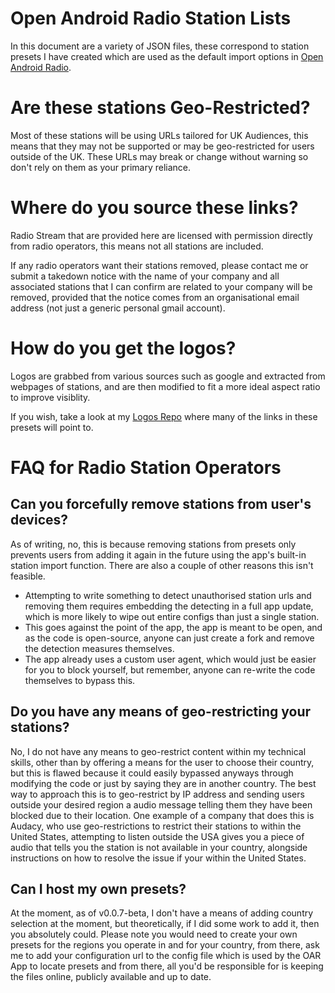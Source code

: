 # Open Android Radio Station Lists
In this document are a variety of JSON files, these correspond to station presets I have created which are used as the default import options in [Open Android Radio](https://github.com/TypicalNerds/Open-Android-Radio).

# Are these stations Geo-Restricted?
Most of these stations will be using URLs tailored for UK Audiences, this means that they may not be supported or may be geo-restricted for users outside of the UK.
These URLs may break or change without warning so don't rely on them as your primary reliance.

# Where do you source these links?
Radio Stream that are provided here are licensed with permission directly from radio operators, this means not all stations are included.

If any radio operators want their stations removed, please contact me or submit a takedown notice with the name of your company and all associated stations that I can confirm are related to your company will be removed, provided that the notice comes from an organisational email address (not just a generic personal gmail account).

# How do you get the logos?
Logos are grabbed from various sources such as google and extracted from webpages of stations, and are then modified to fit a more ideal aspect ratio to improve visiblity.

If you wish, take a look at my [Logos Repo](https://github.com/TypicalNerds/radio-logos) where many of the links in these presets will point to. 

# FAQ for Radio Station Operators
## Can you forcefully remove stations from user's devices?
As of writing, no, this is because removing stations from presets only prevents users from adding it again in the future using the app's built-in station import function.
There are also a couple of other reasons this isn't feasible.
- Attempting to write something to detect unauthorised station urls and removing them requires embedding the detecting in a full app update, which is more likely to wipe out entire configs than just a single station.
- This goes against the point of the app, the app is meant to be open, and as the code is open-source, anyone can just create a fork and remove the detection measures themselves.
- The app already uses a custom user agent, which would just be easier for you to block yourself, but remember, anyone can re-write the code themselves to bypass this.

## Do you have any means of geo-restricting your stations?
No, I do not have any means to geo-restrict content within my technical skills, other than by offering a means for the user to choose their country, but this is flawed because it could easily bypassed anyways through modifying the code or just by saying they are in another country.
The best way to approach this is to geo-restrict by IP address and sending users outside your desired region a audio message telling them they have been blocked due to their location.
One example of a company that does this is Audacy, who use geo-restrictions to restrict their stations to within the United States, attempting to listen outside the USA gives you a piece of audio that tells you the station is not available in your country, alongside instructions on how to resolve the issue if your within the United States.

## Can I host my own presets?
At the moment, as of v0.0.7-beta, I don't have a means of adding country selection at the moment, but theoretically, if I did some work to add it, then you absolutely could.
Please note you would need to create your own presets for the regions you operate in and for your country, from there, ask me to add your configuration url to the config file which is used by the OAR App to locate presets and from there, all you'd be responsible for is keeping the files online, publicly available and up to date.
